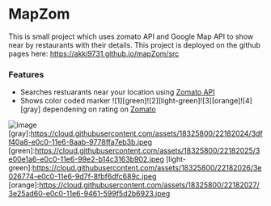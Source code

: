 # MapZom

This is small project which uses zomato API and Google Map API to show near by restaurants with their details.
This project is deployed on the github pages here: https://akki9731.github.io/mapZom/src

### Features
- Searches restuarants near your location using [Zomato API](https://developers.zomato.com/api)
- Shows color coded marker ![1][green]![2][light-green]![3][orange]![4][gray] dependening on rating on [Zomato](https://www.zomato.com)

![image](https://cloud.githubusercontent.com/assets/18325800/22181924/7636870e-e0bd-11e6-9a04-9f5440d591fd.png)
[gray]:https://cloud.githubusercontent.com/assets/18325800/22182024/3dff40a8-e0c0-11e6-8aab-9778ffa7eb3b.jpeg
[green]:https://cloud.githubusercontent.com/assets/18325800/22182025/3e00e1a6-e0c0-11e6-99e2-b14c3163b902.jpeg
[light-green]:https://cloud.githubusercontent.com/assets/18325800/22182026/3e026774-e0c0-11e6-9d7f-8fbf6dfc689c.jpeg
[orange]:https://cloud.githubusercontent.com/assets/18325800/22182027/3e25ad60-e0c0-11e6-9461-599f5d2b6923.jpeg


